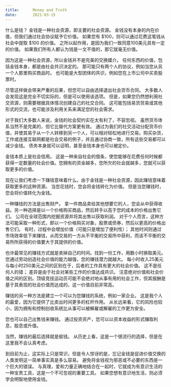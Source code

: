 ```yaml
---
title:      Money and Truth
date:       2021-03-15
---
```


什么是钱？ 金钱是一种社会资源，即主要的社会资源。 金钱没有本身的内在价值，但我们通过社会协议赋予它价值。 如果您有 \$100，则可以通过花费这笔钱从社会中提取 \$100 的价值。 之所以起作用，是因为我们一致同意100美元具有一定的价值。 如果我们所有人都认为钱是一文不值的，那它就毫无价值。

因为这是一种社会资源，所以金钱并不是完美的交换媒介。 任何东西的价值，包括金钱本身，都是由社会共识决定的。 那可能只有两个人的协议，例如当您从另一个人那里购买商品时。 也可能是大型团体的共识，例如您在上市公司中买卖股票时。

尽管这样做会带来严重的后果，但您可以自由选择退出社会货币合同。 大多数人会发现这是完全不切实际的，但是可以使用该选项。 但是，如果您仍然想利用社交资源，则需要根据具体情况创建自己的社交合同。 这可能包括易货贸易或其他形式的交流，也可能涉及利用关系来满足您的社会需求。

对于我们大多数人来说，金钱的社会契约实在太有利了，不容忽视。 虽然货币体系当然不是完美的，但它比替代方案更有效。 通过为我们的社交活动分配货币价值，并使其易于从一个人转移到另一个人，可以相对轻松地进行交易。购买杂货，工作或连接互联网都是社会交易的例子，并且通过协商一致，所有这些交易都可以减少金钱。 债务本身就可以证明，甚至金钱本身也可以被定价。

金钱本质上是社会信用。 这是一种来自社会的借条，使您能够在花费任何时候都获得一定数量的社会价值。您拥有的资金越多，您所欠的社会就越多，您就可以获取更多的价值。

现在让我们考虑一下赚钱意味着什么。由于金钱是一种社会资源，因此赚钱意味着获取更多的这种资源。 当您花钱时，您会将金钱转化为价值。 但是当您赚钱时，您会将价值转化为金钱。

一种赚钱的方法是出售财产。 拿一件商品卖给其他想要它的人，您会从中获得收益。另一种选择是以一个价格购买商品，然后转手以高于您的成本的价格出售它们。 公司在全球范围内挖掘资源并将其出售以获取利润。 对于个人而言，这种方法可能采取一种形式，即以一个价格购买对象，股票或债券，然后以更高的价格出售它们。 有时，过程中会增加价值（可能只是增加了便利性）； 其他时间则通过市场效率低下来赚钱，从而交易的一方从不平衡的交易所中获利，而该不平衡的交易所所获得的价值要大于其提供的价值。

也许最常见的赚钱方式就是卖掉自己的时间。找到一份工作，用数小时换取美元。 您通过劳动创造社会价值的能力越强，您的赚钱潜力就越大。 每小时收入25美元与每小时250美元之间的区别在于，后者的工作具有更大的社会价值。 这不是任何人的错； 差异是由于社会对某些工作的价值达成共识。 注意绝对价值和社会价值之间的区别。顶级竞技运动员可能不会绝对地从事有用的社会工作，但其报酬是基于其表现的社会价值而达成的，这一价值目前非常高。

赚钱的另一种方法是建立一个可以为您赚钱的系统，例如一家企业。 这是我个人的最爱，因为它提供了比卖出时间更多的杠杆作用。 从长远来看，它的风险也较小，因为拥有和控制创收系统比从事可以被解雇或解雇的工作更为安全。

您也可以自己出售钱来赚钱。 通过投资资产，您可以以资本收益的形式赚取利息，股息或升值。

当然，赚钱的最后选择就是偷钱。 从历史上看，这是一个很流行的选择，但是在这里我不会认真考虑。

到目前为止，这实际上只是常识，但是令人惊讶的是，忘记金钱是促进价值交换的人类发明这一简单事实真是多么容易。 避免将金钱视为邪恶或不必要的东西是一个巨大的错误。 与真理，爱和力量正确地结合在一起时，它就成为有意识生活的一种宝贵工具，这是一个不可忽视的重要工具。 如果您想有意识地生活，则必须学会明智地使用金钱。

